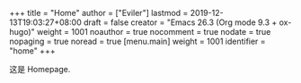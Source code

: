 +++
title = "Home"
author = ["Eviler"]
lastmod = 2019-12-13T19:03:27+08:00
draft = false
creator = "Emacs 26.3 (Org mode 9.3 + ox-hugo)"
weight = 1001
noauthor = true
nocomment = true
nodate = true
nopaging = true
noread = true
[menu.main]
  weight = 1001
  identifier = "home"
+++

这是 Homepage.
